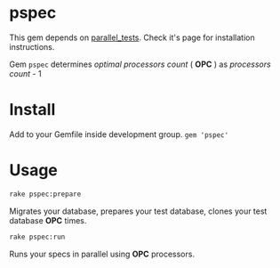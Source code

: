 pspec
=====

This gem depends on [parallel_tests](https://github.com/grosser/parallel_tests). Check it's page for installation
instructions.

Gem `pspec` determines *optimal processors count* ( **OPC** ) as
*processors count* - 1

Install
=====
Add to your Gemfile inside development group.
`gem 'pspec'`

Usage
=====
```sh
rake pspec:prepare
```
Migrates your database, prepares your test database, clones your test database **OPC** times.

```sh
rake pspec:run
```
Runs your specs in parallel using **OPC** processors.
